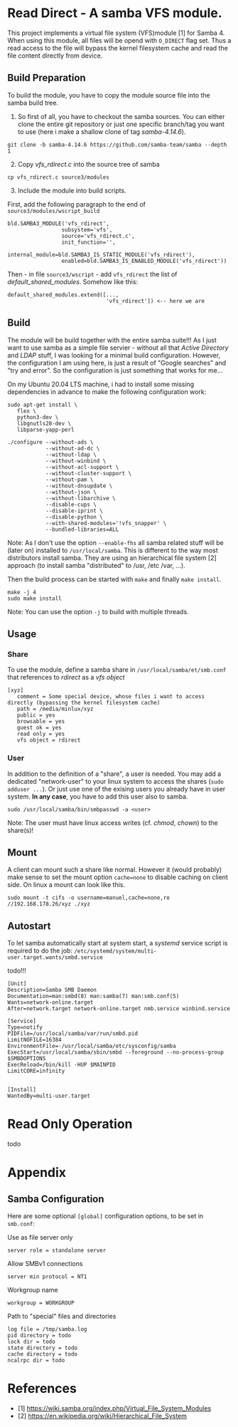 # Read Direct - A samba VFS module.

This project implements a virtual file system (VFS)module [1] for Samba 4. When using this module, all files will be opend with `O_DIRECT` flag set. Thus a read access to the file will bypass the kernel filesystem cache and read the file content directly from device.

## Build Preparation
To build the module, you have to copy the module source file into the samba build tree.

1. So first of all, you have to checkout the samba sources. You can either clone the entire git repository or just one specific branch/tag you want to use (here i make a shallow clone of tag *samba-4.14.6*).
```
git clone -b samba-4.14.6 https://github.com/samba-team/samba --depth 1
```

2. Copy *vfs_rdirect.c* into the source tree of samba
```
cp vfs_rdirect.c source3/modules
```

3. Include the module into build scripts.

First, add the following paragraph to the end of `source3/modules/wscript_build`
```
bld.SAMBA3_MODULE('vfs_rdirect',
                 subsystem='vfs',
                 source='vfs_rdirect.c',
                 init_function='',
                 internal_module=bld.SAMBA3_IS_STATIC_MODULE('vfs_rdirect'),
                 enabled=bld.SAMBA3_IS_ENABLED_MODULE('vfs_rdirect'))
```

Then - in file `source3/wscript` - add `vfs_rdirect` the list of *default_shared_modules*. Somehow like this:
```
default_shared_modules.extend([...,
                               'vfs_rdirect']) <-- here we are
```


## Build
The module will be build together with the entire samba suite!!! As I just want to use samba as a simple file servier - without all that *Active Directory* and *LDAP* stuff, I was looking for a minimal build configuration. However, the configuration I am using here, is just a result of "Google searches" and "try and error". So the configuration is just something that works for me...

On my Ubuntu 20.04 LTS machine, i had to install some missing dependencies in advance to make the following configuration work:
```
sudo apt-get install \
   flex \
   python3-dev \
   libgnutls28-dev \
   libparse-yapp-perl
```

```
./configure --without-ads \
            --without-ad-dc \
            --without-ldap \
            --without-winbind \
            --without-acl-support \
            --without-cluster-support \
            --without-pam \
            --without-dnsupdate \
            --without-json \
            --without-libarchive \
            --disable-cups \
            --disable-iprint \
            --disable-python \
            --with-shared-modules='!vfs_snapper' \
            --bundled-libraries=ALL
```
Note: As I don't use the option `--enable-fhs` all samba related stuff will be (later on) installed to `/usr/local/samba`. This is different to the way most distributors install samba. They are using an hierarchical file system [2] approach (to install samba "distributed" to /usr, /etc /var, ...).


Then the build process can be started with `make` and finally `make install`.
```
make -j 4
sudo make install
```
Note: You can use the option `-j` to build with multiple threads.


## Usage
### Share
To use the module, define a samba share in `/usr/local/samba/et/smb.conf` that references to *rdirect* as a *vfs object*
```
[xyz]
   comment = Some special device, whose files i want to access directly (bypassing the kernel filesystem cache)
   path = /media/minlux/xyz
   public = yes
   browsable = yes
   guest ok = yes
   read only = yes
   vfs object = rdirect
```

### User
In addition to the definition of a "share", a user is needed. You may add a dedicated "network-user" to your linux system to access the shares (`sudo adduser ...`). Or just use one of the exising users you already have in user system. **In any case**, you have to add this user also to samba.

```
sudo /usr/local/samba/bin/smbpasswd -a <user>
```
Note: The user must have linux access writes (cf. *chmod*, *chown*) to the share(s)!


## Mount
A client can mount such a share like normal. However it (would probably) make sense to set the mount option `cache=none` to disable caching on client side.
On linux a mount can look like this.
```
sudo mount -t cifs -o username=manuel,cache=none,ro //192.168.178.26/xyz ./xyz
```


## Autostart
To let samba automatically start at system start, a *systemd* service script is required to do the job: `/etc/systemd/system/multi-user.target.wants/smbd.service`


todo!!!
```
[Unit]
Description=Samba SMB Daemon
Documentation=man:smbd(8) man:samba(7) man:smb.conf(5)
Wants=network-online.target
After=network.target network-online.target nmb.service winbind.service

[Service]
Type=notify
PIDFile=/usr/local/samba/var/run/smbd.pid
LimitNOFILE=16384
EnvironmentFile=-/usr/local/samba/etc/sysconfig/samba
ExecStart=/usr/local/samba/sbin/smbd --foreground --no-process-group $SMBDOPTIONS
ExecReload=/bin/kill -HUP $MAINPID
LimitCORE=infinity


[Install]
WantedBy=multi-user.target
```


# Read Only Operation
todo



# Appendix

## Samba Configuration
Here are some optional `[global]` configuration options, to be set in `smb.conf`:

Use as file server only
```
server role = standalone server
```

Allow SMBv1 connections
```
server min protocol = NT1
```

Workgroup name
```
workgroup = WORKGROUP
```

Path to "special" files and directories
```
log file = /tmp/samba.log
pid directory = todo
lock dir = todo
state directory = todo
cache directory = todo
ncalrpc dir = todo
```




# References

- [1] https://wiki.samba.org/index.php/Virtual_File_System_Modules
- [2] https://en.wikipedia.org/wiki/Hierarchical_File_System
